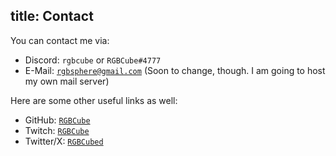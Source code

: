 title: Contact
---

You can contact me via:

- Discord: `rgbcube` or `RGBCube#4777`
- E-Mail: [`rgbsphere@gmail.com`](mailto:rgbsphere@gmail.com) (Soon to change, though. I am going to host my own mail server)

Here are some other useful links as well:

- GitHub: [`RGBCube`](https://github.com/RGBCube)
- Twitch: [`RGBCube`](https://www.twitch.tv/rgbcube)
- Twitter/X: [`RGBCubed`](https://twitter.com/RGBCubed)
